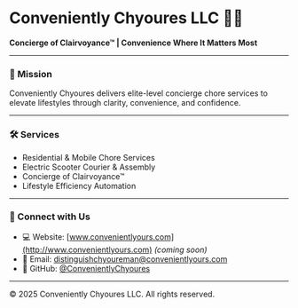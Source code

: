 
# Conveniently Chyoures LLC 🧼🧠
**Concierge of Clairvoyance™ | Convenience Where It Matters Most**

---

### 🌟 Mission
Conveniently Chyoures delivers elite-level concierge chore services to elevate lifestyles through clarity, convenience, and confidence.

---

### 🛠 Services
- Residential & Mobile Chore Services  
- Electric Scooter Courier & Assembly  
- Concierge of Clairvoyance™  
- Lifestyle Efficiency Automation  

---

### 🔗 Connect with Us
- 💻 Website: [www.convenientlyours.com](http://www.convenientlyours.com) *(coming soon)*  
- 📧 Email: distinguishchyoureman@convenientlyours.com  
- 🏢 GitHub: [@ConvenientlyChyoures](https://github.com/ConvenientlyChyoures)

---

© 2025 Conveniently Chyoures LLC. All rights reserved.